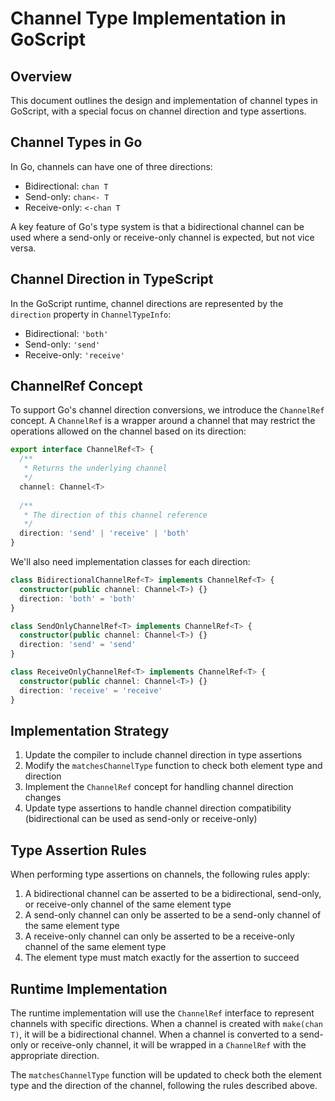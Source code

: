 # Channel Type Implementation in GoScript

## Overview
This document outlines the design and implementation of channel types in GoScript, with a special focus on channel direction and type assertions.

## Channel Types in Go
In Go, channels can have one of three directions:
- Bidirectional: `chan T`
- Send-only: `chan<- T`
- Receive-only: `<-chan T`

A key feature of Go's type system is that a bidirectional channel can be used where a send-only or receive-only channel is expected, but not vice versa.

## Channel Direction in TypeScript
In the GoScript runtime, channel directions are represented by the `direction` property in `ChannelTypeInfo`:
- Bidirectional: `'both'`
- Send-only: `'send'`
- Receive-only: `'receive'`

## ChannelRef Concept
To support Go's channel direction conversions, we introduce the `ChannelRef` concept. A `ChannelRef` is a wrapper around a channel that may restrict the operations allowed on the channel based on its direction:

```typescript
export interface ChannelRef<T> {
  /**
   * Returns the underlying channel
   */
  channel: Channel<T>
  
  /**
   * The direction of this channel reference
   */
  direction: 'send' | 'receive' | 'both'
}
```

We'll also need implementation classes for each direction:

```typescript
class BidirectionalChannelRef<T> implements ChannelRef<T> {
  constructor(public channel: Channel<T>) {}
  direction: 'both' = 'both'
}

class SendOnlyChannelRef<T> implements ChannelRef<T> {
  constructor(public channel: Channel<T>) {}
  direction: 'send' = 'send'
}

class ReceiveOnlyChannelRef<T> implements ChannelRef<T> {
  constructor(public channel: Channel<T>) {}
  direction: 'receive' = 'receive'
}
```

## Implementation Strategy
1. Update the compiler to include channel direction in type assertions
2. Modify the `matchesChannelType` function to check both element type and direction
3. Implement the `ChannelRef` concept for handling channel direction changes
4. Update type assertions to handle channel direction compatibility (bidirectional can be used as send-only or receive-only)

## Type Assertion Rules
When performing type assertions on channels, the following rules apply:
1. A bidirectional channel can be asserted to be a bidirectional, send-only, or receive-only channel of the same element type
2. A send-only channel can only be asserted to be a send-only channel of the same element type
3. A receive-only channel can only be asserted to be a receive-only channel of the same element type
4. The element type must match exactly for the assertion to succeed

## Runtime Implementation
The runtime implementation will use the `ChannelRef` interface to represent channels with specific directions. When a channel is created with `make(chan T)`, it will be a bidirectional channel. When a channel is converted to a send-only or receive-only channel, it will be wrapped in a `ChannelRef` with the appropriate direction.

The `matchesChannelType` function will be updated to check both the element type and the direction of the channel, following the rules described above.
